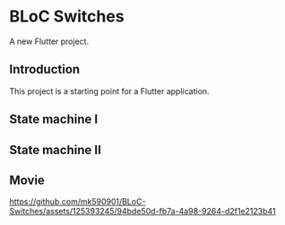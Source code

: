 # BLoC Switches

A new Flutter project.

## Introduction

This project is a starting point for a Flutter application.

## State machine I


## State machine II


## Movie

https://github.com/mk590901/BLoC-Switches/assets/125393245/94bde50d-fb7a-4a98-9264-d2f1e2123b41






